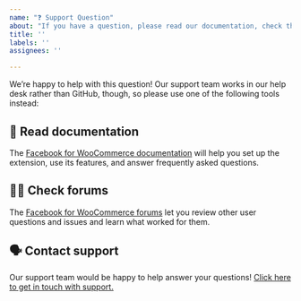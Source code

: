 ```yaml
---
name: "❓ Support Question"
about: "If you have a question, please read our documentation, check the forums, or contact our support team!"
title: ''
labels: ''
assignees: ''

---
```


We’re happy to help with this question! Our support team works in our help desk rather than GitHub, though, so please use one of the following tools instead:

## 📖 Read documentation

The [Facebook for WooCommerce documentation](https://woo.com/document/facebook-for-woocommerce/) will help you set up the extension, use its features, and answer frequently asked questions. 

## 👩‍💻 Check forums

The [Facebook for WooCommerce forums](https://wordpress.org/support/plugin/facebook-for-woocommerce/) let you review other user questions and issues and learn what worked for them. 

## 🗣 Contact support

Our support team would be happy to help answer your questions! [Click here to get in touch with support.](https://woocommerce.com/my-account/create-a-ticket/)
